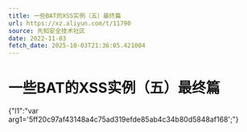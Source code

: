 ```yaml
---
title: 一些BAT的XSS实例（五）最终篇
url: https://xz.aliyun.com/t/11790
source: 先知安全技术社区
date: 2022-11-03
fetch_date: 2025-10-03T21:36:05.421004
---
```


# 一些BAT的XSS实例（五）最终篇

{"l1":"var arg1='5ff20c97af43148a4c75ad319efde85ab4c34b80d5848af168';"}